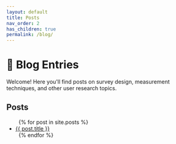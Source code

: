 ```yaml
---
layout: default
title: Posts
nav_order: 2
has_children: true
permalink: /blog/
---
```


# 📝 Blog Entries

Welcome! Here you'll find posts on survey design, measurement techniques, and other user research topics.

## Posts

<ul>
  {% for post in site.posts %}
    <li><a href="{{ post.url }}">{{ post.title }}</a></li>
  {% endfor %}
</ul>

